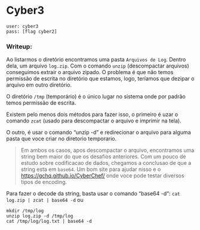 # Cyber3

```
user: cyber3
pass: [flag cyber2]
```
### Writeup:

Ao listarmos o diretório encontramos uma pasta `Arquivos de Log`.
Dentro dela, um arquivo `log.zip`.
Com o comando `unzip` (descompactar arquivos) conseguimos extrair o arquivo zipado.
O problema é que não temos permissão de escrita no diretório que estamos, logo, teríamos que dezipar o arquivo em outro diretório.

O diretório `/tmp` (temporário) é o único lugar no sistema onde por padrão temos permissão de escrita.

Existem pelo menos dois métodos para fazer isso, o primeiro é uzar o comando `zcat` (usado para descompactar o arquivo e imprimir na tela).

O outro, é usar o comando “unzip -d” e redirecionar o arquivo para alguma pasta que voce criar no diretorio temporario.

>Em ambos os casos, apos descompactar o arquivo, encontramos uma string bem maior do que os desafios anteriores. Com um pouco de estudo sobre codificacao de dados, chegamos a conclusao de que a string esta em `base64`. Um bom site para ajudar nisso e o https://gchq.github.io/CyberChef/ onde voce pode testar diversos tipos de encoding.

Para fazer o decode da string, basta usar o comando “base64 -d“:
`cat log.zip | zcat | base64 -d`
ou
```
mkdir /tmp/log
unzip log.zip -d /tmp/log
cat /tmp/log/log.txt | base64 -d
```